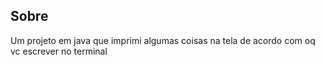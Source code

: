 ## Sobre

Um projeto em java que imprimi algumas coisas na tela de acordo com oq vc escrever no terminal
